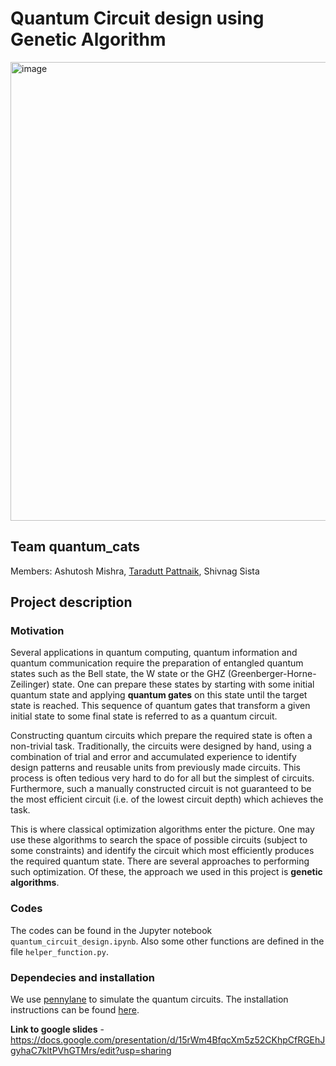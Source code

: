 # Quantum Circuit design using Genetic Algorithm
<img width="734" alt="image" src="https://user-images.githubusercontent.com/61776089/221965284-da1d37a4-b619-4e44-9365-8c53465852e6.png">



## Team quantum_cats
Members: Ashutosh Mishra, [Taradutt Pattnaik](https://staradutt.github.io/), Shivnag Sista

## Project description
### Motivation

Several applications in quantum computing, quantum information and quantum communication require the preparation of entangled quantum states such as the Bell state, the W state or the GHZ (Greenberger-Horne-Zeilinger) state. One can prepare these states by starting with some initial quantum state and applying **quantum gates** on this state until the target state is reached. This sequence of quantum gates that transform a given initial state to some final state is referred to as a quantum circuit.

Constructing quantum circuits which prepare the required state is often a non-trivial task. Traditionally, the circuits were designed by hand, using a combination of trial and error and accumulated experience to identify design patterns and reusable units from previously made circuits. This process is often tedious very hard to do for all but the simplest of circuits. Furthermore, such a manually constructed circuit is not guaranteed to be the most efficient circuit (i.e. of the lowest circuit depth) which achieves the task.

This is where classical optimization algorithms enter the picture. One may use these algorithms to search the space of possible circuits (subject to some constraints) and identify the circuit which most efficiently produces the required quantum state. There are several approaches to performing such optimization. Of these, the approach we used in this project is **genetic algorithms**.


### Codes
The codes can be found in the Jupyter notebook `quantum_circuit_design.ipynb`. Also some other functions are defined in the file `helper_function.py`.


### Dependecies and installation
We use [pennylane](https://pennylane.ai/) to simulate the quantum circuits. The installation instructions can be found [here](https://pennylane.ai/install.html). 

**Link to google slides** - https://docs.google.com/presentation/d/15rWm4BfqcXm5z52CKhpCfRGEhJgyhaC7kltPVhGTMrs/edit?usp=sharing
